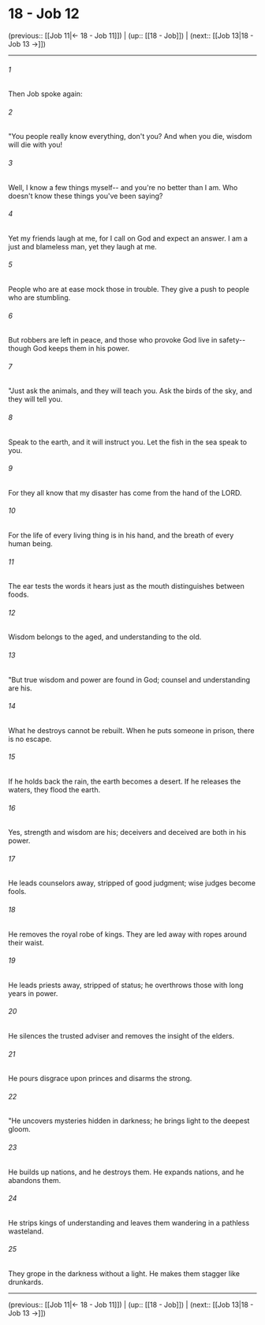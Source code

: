 # 18 - Job 12

(previous:: [[Job 11|← 18 - Job 11]]) | (up:: [[18 - Job]]) | (next:: [[Job 13|18 - Job 13 →]])

***


###### 1 
Then Job spoke again: 

###### 2 
"You people really know everything, don't you? And when you die, wisdom will die with you! 

###### 3 
Well, I know a few things myself-- and you're no better than I am. Who doesn't know these things you've been saying? 

###### 4 
Yet my friends laugh at me, for I call on God and expect an answer. I am a just and blameless man, yet they laugh at me. 

###### 5 
People who are at ease mock those in trouble. They give a push to people who are stumbling. 

###### 6 
But robbers are left in peace, and those who provoke God live in safety-- though God keeps them in his power. 

###### 7 
"Just ask the animals, and they will teach you. Ask the birds of the sky, and they will tell you. 

###### 8 
Speak to the earth, and it will instruct you. Let the fish in the sea speak to you. 

###### 9 
For they all know that my disaster has come from the hand of the LORD. 

###### 10 
For the life of every living thing is in his hand, and the breath of every human being. 

###### 11 
The ear tests the words it hears just as the mouth distinguishes between foods. 

###### 12 
Wisdom belongs to the aged, and understanding to the old. 

###### 13 
"But true wisdom and power are found in God; counsel and understanding are his. 

###### 14 
What he destroys cannot be rebuilt. When he puts someone in prison, there is no escape. 

###### 15 
If he holds back the rain, the earth becomes a desert. If he releases the waters, they flood the earth. 

###### 16 
Yes, strength and wisdom are his; deceivers and deceived are both in his power. 

###### 17 
He leads counselors away, stripped of good judgment; wise judges become fools. 

###### 18 
He removes the royal robe of kings. They are led away with ropes around their waist. 

###### 19 
He leads priests away, stripped of status; he overthrows those with long years in power. 

###### 20 
He silences the trusted adviser and removes the insight of the elders. 

###### 21 
He pours disgrace upon princes and disarms the strong. 

###### 22 
"He uncovers mysteries hidden in darkness; he brings light to the deepest gloom. 

###### 23 
He builds up nations, and he destroys them. He expands nations, and he abandons them. 

###### 24 
He strips kings of understanding and leaves them wandering in a pathless wasteland. 

###### 25 
They grope in the darkness without a light. He makes them stagger like drunkards.

***

(previous:: [[Job 11|← 18 - Job 11]]) | (up:: [[18 - Job]]) | (next:: [[Job 13|18 - Job 13 →]])
